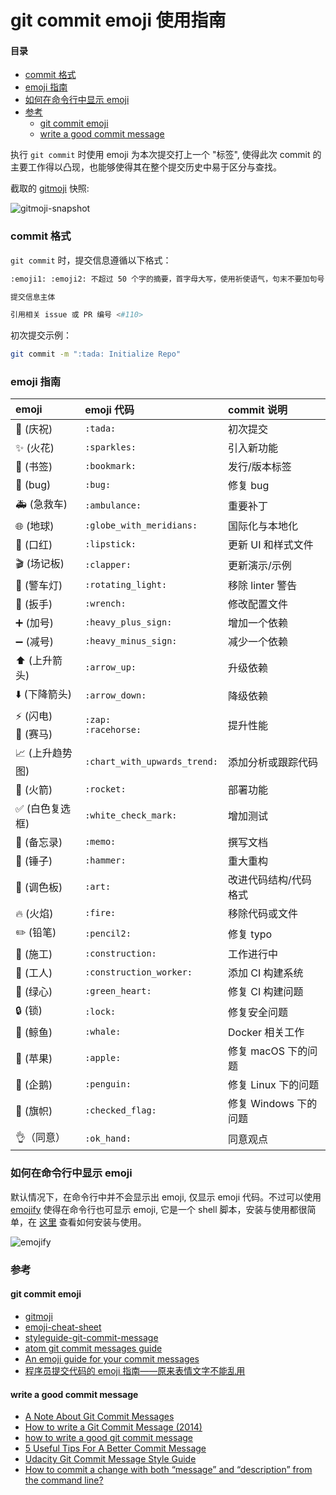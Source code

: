 git commit emoji 使用指南
============================

#### 目录

<!-- vim-markdown-toc GFM -->

* [commit 格式](#commit-格式)
* [emoji 指南](#emoji-指南)
* [如何在命令行中显示 emoji](#如何在命令行中显示-emoji)
* [参考](#参考)
  * [git commit emoji](#git-commit-emoji)
  * [write a good commit message](#write-a-good-commit-message)

<!-- vim-markdown-toc -->

执行 `git commit` 时使用 emoji 为本次提交打上一个 "标签", 使得此次 commit 的主要工作得以凸现，也能够使得其在整个提交历史中易于区分与查找。

截取的 [gitmoji](https://github.com/carloscuesta/gitmoji) 快照:

![gitmoji-snapshot](snapshot.png)

### commit 格式

`git commit` 时，提交信息遵循以下格式：

```sh
:emoji1: :emoji2: 不超过 50 个字的摘要，首字母大写，使用祈使语气，句末不要加句号

提交信息主体

引用相关 issue 或 PR 编号 <#110>
```

初次提交示例：

```sh
git commit -m ":tada: Initialize Repo"
```

### emoji 指南

emoji                                   | emoji 代码                   | commit 说明
:--------                               | :--------                    | :--------
:tada: (庆祝)                           | `:tada:`                     | 初次提交
:sparkles: (火花)                       | `:sparkles:`                 | 引入新功能
:bookmark: (书签)                       | `:bookmark:`                 | 发行/版本标签
:bug: (bug)                             | `:bug:`                      | 修复 bug
:ambulance: (急救车)                    | `:ambulance:`                | 重要补丁
:globe_with_meridians: (地球)           | `:globe_with_meridians:`     | 国际化与本地化
:lipstick: (口红)                       | `:lipstick:`                 | 更新 UI 和样式文件
:clapper: (场记板)                      | `:clapper:`                  | 更新演示/示例
:rotating_light: (警车灯)               | `:rotating_light:`           | 移除 linter 警告
:wrench: (扳手)                         | `:wrench:`                   | 修改配置文件
:heavy_plus_sign: (加号)                | `:heavy_plus_sign:`          | 增加一个依赖
:heavy_minus_sign: (减号)               | `:heavy_minus_sign:`         | 减少一个依赖
:arrow_up: (上升箭头)                   | `:arrow_up:`                 | 升级依赖
:arrow_down: (下降箭头)                 | `:arrow_down:`               | 降级依赖
:zap: (闪电)<br>:racehorse: (赛马)      | `:zap:`<br>`:racehorse:`      | 提升性能
:chart_with_upwards_trend: (上升趋势图) | `:chart_with_upwards_trend:` | 添加分析或跟踪代码
:rocket: (火箭)                         | `:rocket:`                   | 部署功能
:white_check_mark: (白色复选框)         | `:white_check_mark:`         | 增加测试
:memo: (备忘录)                         | `:memo:`                     | 撰写文档
:hammer: (锤子)                         | `:hammer:`                   | 重大重构
:art: (调色板)                          | `:art:`                      | 改进代码结构/代码格式
:fire: (火焰)                           | `:fire:`                     | 移除代码或文件
:pencil2: (铅笔)                        | `:pencil2:`                  | 修复 typo
:construction: (施工)                   | `:construction:`               | 工作进行中
:construction_worker: (工人)            | `:construction_worker:`      | 添加 CI 构建系统
:green_heart: (绿心)                    | `:green_heart:`              | 修复 CI 构建问题
:lock: (锁)                             | `:lock:`                     | 修复安全问题
:whale: (鲸鱼)                          | `:whale:`                    | Docker 相关工作
:apple: (苹果)                          | `:apple:`                    | 修复 macOS 下的问题
:penguin: (企鹅)                        | `:penguin:`                  | 修复 Linux 下的问题
:checkered_flag: (旗帜)                 | `:checked_flag:`             | 修复 Windows 下的问题
:ok_hand:（同意）                         | `:ok_hand:`                  | 同意观点


### 如何在命令行中显示 emoji

默认情况下，在命令行中并不会显示出 emoji, 仅显示 emoji 代码。不过可以使用 [emojify](https://github.com/mrowa44/emojify) 使得在命令行也可显示 emoji, 它是一个 shell 脚本，安装与使用都很简单，在 [这里](https://github.com/mrowa44/emojify) 查看如何安装与使用。

![emojify](terminal_emojify.png)

### 参考

#### git commit emoji

- [gitmoji](https://github.com/carloscuesta/gitmoji/)
- [emoji-cheat-sheet](http://www.webpagefx.com/tools/emoji-cheat-sheet/)
- [styleguide-git-commit-message](https://github.com/slashsBin/styleguide-git-commit-message)
- [atom git commit messages guide](https://github.com/atom/atom/blob/master/CONTRIBUTING.md#git-commit-messages)
- [An emoji guide for your commit messages](https://gitmoji.carloscuesta.me/)
- [程序员提交代码的 emoji 指南——原来表情文字不能乱用](https://www.h5jun.com/post/gitmoji.html)

#### write a good commit message

- [A Note About Git Commit Messages](http://tbaggery.com/2008/04/19/a-note-about-git-commit-messages.html)
- [How to write a Git Commit Message (2014)](https://news.ycombinator.com/item?id=13889155)
- [how to write a good git commit message](https://github.com/joelparkerhenderson/git_commit_message)
- [5 Useful Tips For A Better Commit Message](https://robots.thoughtbot.com/5-useful-tips-for-a-better-commit-message)
- [Udacity Git Commit Message Style Guide](http://udacity.github.io/git-styleguide/)
- [How to commit a change with both “message” and “description” from the command line?](https://stackoverflow.com/questions/16122234/how-to-commit-a-change-with-both-message-and-description-from-the-command-li)
